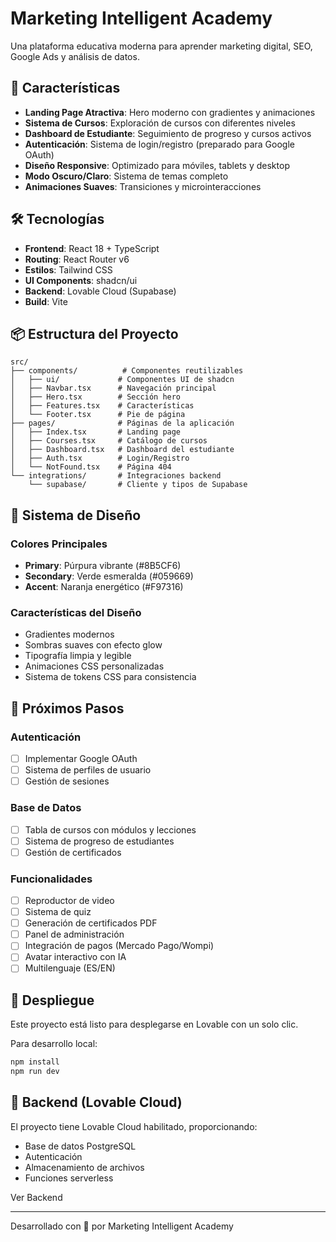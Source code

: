 # Marketing Intelligent Academy

Una plataforma educativa moderna para aprender marketing digital, SEO, Google Ads y análisis de datos.

## 🚀 Características

- **Landing Page Atractiva**: Hero moderno con gradientes y animaciones
- **Sistema de Cursos**: Exploración de cursos con diferentes niveles
- **Dashboard de Estudiante**: Seguimiento de progreso y cursos activos
- **Autenticación**: Sistema de login/registro (preparado para Google OAuth)
- **Diseño Responsive**: Optimizado para móviles, tablets y desktop
- **Modo Oscuro/Claro**: Sistema de temas completo
- **Animaciones Suaves**: Transiciones y microinteracciones

## 🛠️ Tecnologías

- **Frontend**: React 18 + TypeScript
- **Routing**: React Router v6
- **Estilos**: Tailwind CSS
- **UI Components**: shadcn/ui
- **Backend**: Lovable Cloud (Supabase)
- **Build**: Vite

## 📦 Estructura del Proyecto

```
src/
├── components/          # Componentes reutilizables
│   ├── ui/             # Componentes UI de shadcn
│   ├── Navbar.tsx      # Navegación principal
│   ├── Hero.tsx        # Sección hero
│   ├── Features.tsx    # Características
│   └── Footer.tsx      # Pie de página
├── pages/              # Páginas de la aplicación
│   ├── Index.tsx       # Landing page
│   ├── Courses.tsx     # Catálogo de cursos
│   ├── Dashboard.tsx   # Dashboard del estudiante
│   ├── Auth.tsx        # Login/Registro
│   └── NotFound.tsx    # Página 404
└── integrations/       # Integraciones backend
    └── supabase/       # Cliente y tipos de Supabase
```

## 🎨 Sistema de Diseño

### Colores Principales
- **Primary**: Púrpura vibrante (#8B5CF6)
- **Secondary**: Verde esmeralda (#059669)
- **Accent**: Naranja energético (#F97316)

### Características del Diseño
- Gradientes modernos
- Sombras suaves con efecto glow
- Tipografía limpia y legible
- Animaciones CSS personalizadas
- Sistema de tokens CSS para consistencia

## 🚀 Próximos Pasos

### Autenticación
- [ ] Implementar Google OAuth
- [ ] Sistema de perfiles de usuario
- [ ] Gestión de sesiones

### Base de Datos
- [ ] Tabla de cursos con módulos y lecciones
- [ ] Sistema de progreso de estudiantes
- [ ] Gestión de certificados

### Funcionalidades
- [ ] Reproductor de video
- [ ] Sistema de quiz
- [ ] Generación de certificados PDF
- [ ] Panel de administración
- [ ] Integración de pagos (Mercado Pago/Wompi)
- [ ] Avatar interactivo con IA
- [ ] Multilenguaje (ES/EN)

## 📝 Despliegue

Este proyecto está listo para desplegarse en Lovable con un solo clic.

Para desarrollo local:
```bash
npm install
npm run dev
```

## 🔐 Backend (Lovable Cloud)

El proyecto tiene Lovable Cloud habilitado, proporcionando:
- Base de datos PostgreSQL
- Autenticación
- Almacenamiento de archivos
- Funciones serverless

<lov-actions>
<lov-open-backend>Ver Backend</lov-open-backend>
</lov-actions>


---

Desarrollado con 💜 por Marketing Intelligent Academy
